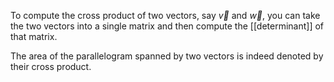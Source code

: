 To compute the cross product of two vectors, say $\vec{v}$ and $\vec{w}$, you can take the two vectors into a single matrix and then compute the [[determinant]] of that matrix.

The area of the parallelogram spanned by two vectors is indeed denoted by their cross product.